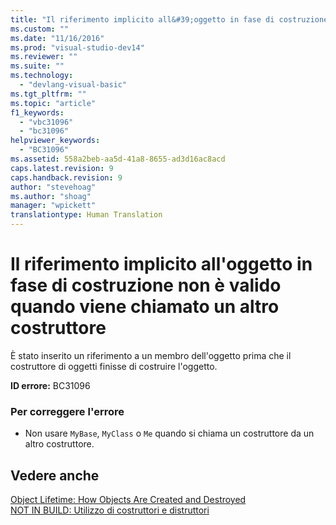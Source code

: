```yaml
---
title: "Il riferimento implicito all&#39;oggetto in fase di costruzione non &#232; valido quando viene chiamato un altro costruttore | Microsoft Docs"
ms.custom: ""
ms.date: "11/16/2016"
ms.prod: "visual-studio-dev14"
ms.reviewer: ""
ms.suite: ""
ms.technology: 
  - "devlang-visual-basic"
ms.tgt_pltfrm: ""
ms.topic: "article"
f1_keywords: 
  - "vbc31096"
  - "bc31096"
helpviewer_keywords: 
  - "BC31096"
ms.assetid: 558a2beb-aa5d-41a8-8655-ad3d16ac8acd
caps.latest.revision: 9
caps.handback.revision: 9
author: "stevehoag"
ms.author: "shoag"
manager: "wpickett"
translationtype: Human Translation
---
```

# Il riferimento implicito all&#39;oggetto in fase di costruzione non &#232; valido quando viene chiamato un altro costruttore
È stato inserito un riferimento a un membro dell'oggetto prima che il costruttore di oggetti finisse di costruire l'oggetto.  
  
 **ID errore:** BC31096  
  
### Per correggere l'errore  
  
-   Non usare `MyBase`, `MyClass` o `Me` quando si chiama un costruttore da un altro costruttore.  
  
## Vedere anche  
 [Object Lifetime: How Objects Are Created and Destroyed](../../visual-basic/programming-guide/language-features/objects-and-classes/object-lifetime-how-objects-are-created-and-destroyed.md)   
 [NOT IN BUILD: Utilizzo di costruttori e distruttori](http://msdn.microsoft.com/it-it/548eebe1-86c4-4377-b2f5-447cb8be3d90)